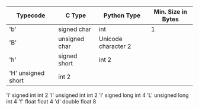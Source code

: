 |Typecode|  C Type	     | Python Type	     | Min. Size in Bytes|
|--------|---------------|-------------------|-------------------|
|'b'	 | signed char	 |int	             |       1
|'B'	 | unsigned char |Unicode character	       2
'h'	     | signed short	 |int	                       2
'H'    	 unsigned short	 |int	                   2
'i'   	 signed int	     int	                   2
'I'	     unsigned int	 int              	       2
'l'	     signed long	 int	                    4
'L'	     unsigned long	 int	                    4
'f'	     float	         float	                    4
'd'	     double	         float	                    8

